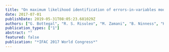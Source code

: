 ```yaml
---
title: "On maximum likelihood identification of errors-in-variables models"
date: 2017-07-01
publishDate: 2019-05-31T08:05:23.681029Z
authors: ["G. Bottegal", "R. S. Risuleo", "M. Zamani", "B. Ninness", "H. Hjalmarsson"]
publication_types: ["1"]
abstract: ""
featured: false
publication: "*IFAC 2017 World Congress*"
---
```


